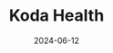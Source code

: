 ---  
layout: startup_page  
title: "Koda Health"  
id: "kodahealthcare.com"  
permalink: "/kodahealthkodahealthcare.com06122024/"  
website: "https://www.kodahealthcare.com/"  
funding_round: "Seed+"  
funding_amount: ""  
investors: "Ecliptic Capital, Memorial Hermann Health System, AARP, Texas Medical Center Venture Fund"  
about: "Koda Health provides a tech-enabled care coordination service to improve serious illness care planning. Their Advance Care Planning (ACP) solution combines a cloud-based platform with personalized support, enabling healthcare organizations to offer scalable ACP services. This helps ensure patients' end-of-life wishes are honored."  
markets: "Health Care, Software"  
hq: "Houston, Texas, United States"  
founded_year: "2020"  
linkedin: "https://www.linkedin.com/company/kodahealth"  
twitter: "https://twitter.com/kodahealth"  
instagram: ""  
facebook: ""  
crunchbase: "https://www.crunchbase.com/organization/koda-health"  
pitchbook: "https://pitchbook.com/profiles/company/439419-25"  

date_display: "12-Jun-2024"  
date: "2024-06-12"

# SEO Optimization  
meta_title: "Koda Health - Seed+"  
meta_description: "Koda Health, Koda Health provides a tech-enabled care coordination service to improve serious illness care planning. Their Advance Care Planning (ACP) solution com..."  
meta_keywords: "Koda Health, Health Care, Software, Seed+ funding"  
canonical_url: "https://startup.projectstartups.com/kodahealthkodahealthcare.com06122024/"  
---